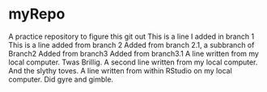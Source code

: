 # myRepo
A practice repository to figure this git out
This is a line I added in branch 1
This is a line added from branch 2
Added from branch 2.1, a subbranch of Branch2
Added from branch3
Added from branch3.1
A line written from my local computer. Twas Brillig.
A second line written from my local computer. And the slythy toves.
A line written from within RStudio on my local computer. Did gyre and gimble.
